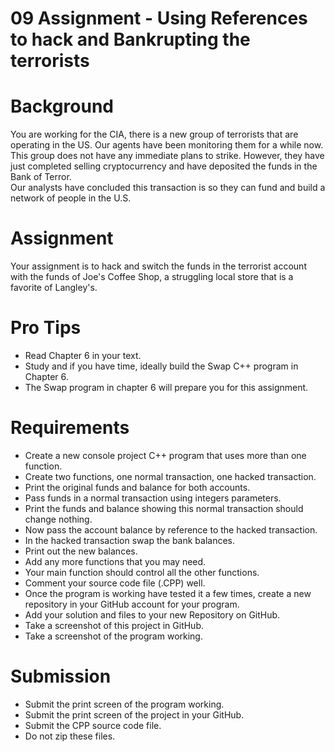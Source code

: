 # 09 Assignment - Using References to hack and Bankrupting the terrorists

# Background
You are working for the CIA, there is a new group of terrorists that are operating in the US. 
Our agents have been monitoring them for a while now.  This group does not have any immediate plans to strike. 
However, they have just completed selling cryptocurrency and have deposited the funds in the Bank of Terror.  
Our analysts have concluded this transaction is so they can fund and build a network of people in the U.S. 

# Assignment
Your assignment is to hack and switch the funds in the terrorist account with the funds of Joe's Coffee Shop, 
a struggling local store that is a favorite of Langley's.
 
# Pro Tips
* Read Chapter 6 in your text. 
* Study and if you have time, ideally build the Swap C++ program in Chapter 6.
* The Swap program in chapter 6 will prepare you for this assignment. 

# Requirements
* Create a new console project C++ program that uses more than one function.
* Create two functions, one normal transaction, one hacked transaction.
* Print the original funds and balance for both accounts.
* Pass funds in a normal transaction using integers parameters.
* Print the funds and balance showing this normal transaction should change nothing.
* Now pass the account balance by reference to the hacked transaction.
* In the hacked transaction swap the bank balances.
* Print out the new balances.
* Add any more functions that you may need.
* Your main function should control all the other functions.
* Comment your source code file (.CPP) well. 
* Once the program is working have tested it a few times, create a new repository in your GitHub account for your program.
* Add your solution and files to your new Repository on GitHub.
* Take a screenshot of this project in GitHub.
* Take a screenshot of the program working.

# Submission
* Submit the print screen of the program working.
* Submit the print screen of the project in your GitHub.
* Submit the CPP source code file.
* Do not zip these files.
